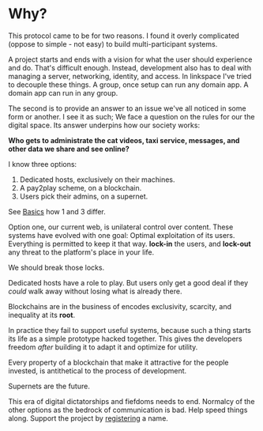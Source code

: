 # Why?

This protocol came to be for two reasons.
I found it overly complicated (oppose to simple - not easy) to build multi-participant systems.

A project starts and ends with a vision for what the user should experience and do.
That's difficult enough.
Instead, development also has to deal with managing a server, networking, identity, and access.
In linkspace I've tried to decouple these things.
A group, once setup can run any domain app. A domain app can run in any group.

The second is to provide an answer to an issue we've all noticed in some form or another.
I see it as such;
We face a question on the rules for our the digital space. Its answer underpins how our society works:

**Who gets to __administrate__ the cat videos, taxi service, messages, and other data we share and see online?**

I know three options:

1. Dedicated hosts, exclusively on their machines.
2. A pay2play scheme, on a blockchain.
3. Users pick their admins, on a supernet.

See [Basics](./basics.html) how 1 and 3 differ.

Option one, our current web, is unilateral control over content.
These systems have evolved with one goal:
Optimal exploitation of its users. Everything is permitted to keep it that way.
**lock-in** the users, and **lock-out** any threat to the platform's place in your life.

We should break those locks.

Dedicated hosts have a role to play.
But users only get a good deal if they _could_ walk away without losing what is already there.

Blockchains are in the business of encodes exclusivity, scarcity, and inequality at its **root**.

In practice they fail to support useful systems, because such a thing starts its life as a simple prototype hacked together.
This gives the developers freedom _after_ building it to adapt it and optimize for utility.

Every property of a blockchain that make it attractive for the people invested, is antithetical to the process of development.

Supernets are the future.

This era of digital dictatorships and fiefdoms needs to end.
Normalcy of the other options as the bedrock of communication is bad.
Help speed things along.
Support the project by [registering](./lns.html) a name.
